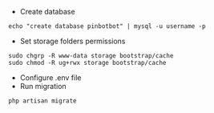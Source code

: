 
- Create database

```
echo "create database pinbotbot" | mysql -u username -p
```

- Set storage folders permissions

```
sudo chgrp -R www-data storage bootstrap/cache
sudo chmod -R ug+rwx storage bootstrap/cache
```

- Configure .env file
- Run migration

```
php artisan migrate
```
